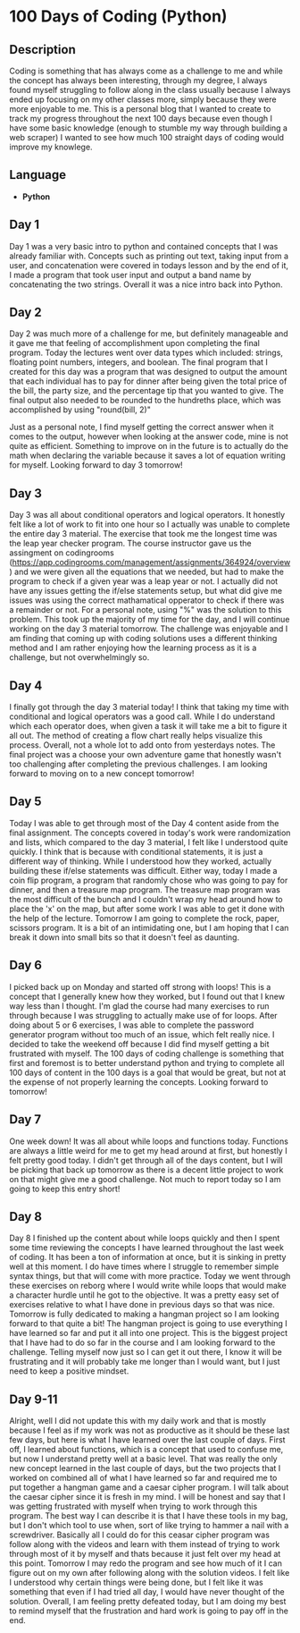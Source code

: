 <h1> 100 Days of Coding (Python) </h1>

<h2>Description</h2>
Coding is something that has always come as a challenge to me and while the concept has always been interesting, through my degree, I always found myself struggling to follow along in the class usually because I always ended up focusing on my other classes more, simply because they were more enjoyable to me. This is a personal blog that I wanted to create to track my progress throughout the next 100 days because even though I have some basic knowledge (enough to stumble my way through building a web scraper) I wanted to see how much 100 straight days of coding would improve my knowlege. 
<br />


<h2>Language</h2>

- <b>Python</b> 

<h2>Day 1 </h2>

Day 1 was a very basic intro to python and contained concepts that I was already familiar with. Concepts such as printing out text, taking input from a user, and concatenation were covered in todays lesson and by the end of it, I made a program that took user input and output a band name by concatenating the two strings. Overall it was a nice intro back into Python.

<h2>Day 2 </h2>

Day 2 was much more of a challenge for me, but definitely manageable and it gave me that feeling of accomplishment upon completing the final program. Today the lectures went over data types which included: strings, floating point numbers, integers, and boolean. The final program that I created for this day was a program that was designed to output the amount that each individual has to pay for dinner after being given the total price of the bill, the party size, and the percentage tip that you wanted to give. The final output also needed to be rounded to the hundreths place, which was accomplished by using "round(bill, 2)"
<br />

Just as a personal note, I find myself getting the correct answer when it comes to the output, however when looking at the answer code, mine is not quite as efficient. Something to improve on in the future is to actually do the math when declaring the variable because it saves a lot of equation writing for myself. Looking forward to day 3 tomorrow!

<h2>Day 3 </h2>

Day 3 was all about conditional operators and logical operators. It honestly felt like a lot of work to fit into one hour so I actually was unable to complete the entire day 3 material. The exercise that took me the longest time was the leap year checker program. The course instructor gave us the assingment on codingrooms (https://app.codingrooms.com/management/assignments/364924/overview) and we were given all the equations that we needed, but had to make the program to check if a given year was a leap year or not. I actually did not have any issues getting the if/else statements setup, but what did give me issues was using the correct mathamatical opperator to check if there was a remainder or not. For a personal note, using "%" was the solution to this problem. This took up the majority of my time for the day, and I will continue working on the day 3 material tomorrow. The challenge was enjoyable and I am finding that coming up with coding solutions uses a different thinking method and I am rather enjoying how the learning process as it is a challenge, but not overwhelmingly so.

<h2>Day 4 </h2>

I finally got through the day 3 material today! I think that taking my time with conditional and logical operators was a good call. While I do understand which each operator does, when given a task it will take me a bit to figure it all out. The method of creating a flow chart really helps visualize this process. Overall, not a whole lot to add onto from yesterdays notes. The final project was a choose your own adventure game that honestly wasn't too challenging after completing the previous challenges. I am looking forward to moving on to a new concept tomorrow!

<h2>Day 5 </h2>

Today I was able to get through most of the Day 4 content aside from the final assignment. The concepts covered in today's work were randomization and lists, which compared to the day 3 material, I felt like I understood quite quickly. I think that is because with conditional statements, it is just a different way of thinking. While I understood how they worked, actually building these if/else statements was difficult. Either way, today I made a coin flip program, a program that randomly chose who was going to pay for dinner, and then a treasure map program. The treasure map program was the most difficult of the bunch and I couldn't wrap my head around how to place the 'x' on the map, but after some work I was able to get it done with the help of the lecture. Tomorrow I am going to complete the rock, paper, scissors program. It is a bit of an intimidating one, but I am hoping that I can break it down into small bits so that it doesn't feel as daunting. 

<h2>Day 6 </h2>

I picked back up on Monday and started off strong with loops! This is a concept that I generally knew how they worked, but I found out that I knew way less than I thought. I'm glad the course had many exercises to run through because I was struggling to actually make use of for loops. After doing about 5 or 6 exercises, I was able to complete the password generator program without too much of an issue, which felt really nice. I decided to take the weekend off because I did find myself getting a bit frustrated with myself. The 100 days of coding challenge is something that first and foremost is to better understand python and trying to complete all 100 days of content in the 100 days is a goal that would be great, but not at the expense of not properly learning the concepts. Looking forward to tomorrow!

<h2>Day 7 </h2>

One week down! It was all about while loops and functions today. Functions are always a little weird for me to get my head around at first, but honestly I felt pretty good today. I didn't get through all of the days content, but I will be picking that back up tomorrow as there is a decent little project to work on that might give me a good challenge. Not much to report today so I am going to keep this entry short! 

<h2>Day 8 </h2>

Day 8 I finished up the content about while loops quickly and then I spent some time reviewing the concepts I have learned throughout the last week of coding. It has been a ton of information at once, but it is sinking in pretty well at this moment. I do have times where I struggle to remember simple syntax things, but that will come with more practice. Today we went through these exercises on reborg where I would write while loops that would make a character hurdle until he got to the objective. It was a pretty easy set of exercises relative to what I have done in previous days so that was nice. Tomorrow is fully dedicated to making a hangman project so I am looking forward to that quite a bit! The hangman project is going to use everything I have learned so far and put it all into one project. This is the biggest project that I have had to do so far in the course and I am looking forward to the challenge. Telling myself now just so I can get it out there, I know it will be frustrating and it will probably take me longer than I would want, but I just need to keep a positive mindset. 

<h2>Day 9-11 </h2>

Alright, well I did not update this with my daily work and that is mostly because I feel as if my work was not as productive as it should be these last few days, but here is what I have learned over the last couple of days. First off, I learned about functions, which is a concept that used to confuse me, but now I understand pretty well at a basic level. That was really the only new concept learned in the last couple of days, but the two projects that I worked on combined all of what I have learned so far and required me to put together a hangman game and a caesar cipher program. I will talk about the caesar cipher since it is fresh in my mind. I will be honest and say that I was getting frustrated with myself when trying to work through this program. The best way I can describe it is that I have these tools in my bag, but I don't which tool to use when, sort of like trying to hammer a nail with a screwdriver. Basically all I could do for this ceasar cipher program was follow along with the videos and learn with them instead of trying to work through most of it by myself and thats because it just felt over my head at this point. Tomorrow I may redo the program and see how much of it I can figure out on my own after following along with the solution videos. I felt like I understood why certain things were being done, but I felt like it was something that even if I had tried all day, I would have never thought of the solution. Overall, I am feeling pretty defeated today, but I am doing my best to remind myself that the frustration and hard work is going to pay off in the end. 
<!--
 ```diff
- text in red
+ text in green
! text in orange
# text in gray
@@ text in purple (and bold)@@
```
--!>
